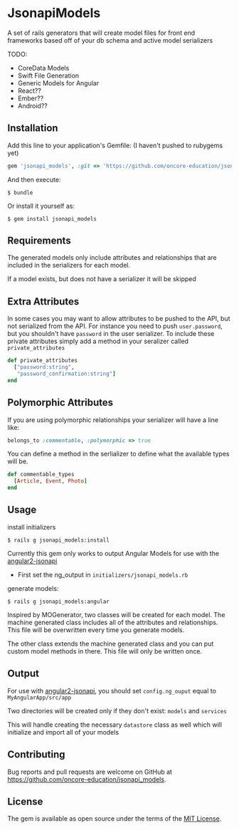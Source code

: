 # JsonapiModels

A set of rails generators that will create model files for front end frameworks based off of your db schema 
and active model serializers

TODO:
 * CoreData Models
 * Swift File Generation
 * Generic Models for Angular
 * React??
 * Ember??
 * Android??

## Installation

Add this line to your application's Gemfile: (I haven't pushed to rubygems yet)

```ruby
gem 'jsonapi_models', :git => 'https://github.com/oncore-education/jsonapi_models.git'
```

And then execute:

    $ bundle

Or install it yourself as:

    $ gem install jsonapi_models

## Requirements
The generated models only include attributes and relationships that are included in the serializers for each model.

If a model exists, but does not have a serializer it will be skipped

## Extra Attributes  
In some cases you may want to allow attributes to be pushed to the API, but not serialized from the API. For instance
you need to push `user.password`, but you shouldn't have `password` in the user serializer.  To include these
private attributes simply add a method in your seralizer called `private_attributes`

```ruby
def private_attributes
  ["password:string",
   "password_confirmation:string"]
end
```

## Polymorphic Attributes  
If you are using polymorphic relationships your serializer will have a line like:
```ruby
belongs_to :commentable, :polymorphic => true
```

You can define a method in the serlializer to define what the available types will be.
```ruby
def commentable_types
  [Article, Event, Photo]
end
```

## Usage

install initializers

    $ rails g jsonapi_models:install
    
Currently this gem only works to output Angular Models for use with the [angular2-jsonapi](https://github.com/ghidoz/angular2-jsonapi) 

* First set the ng_output in `initializers/jsonapi_models.rb`

generate models:

    $ rails g jsonapi_models:angular
    
Inspired by MOGenerator, two classes will be created for each model.  The machine generated class includes all of
the attributes and relationships. This file will be overwritten every time you generate models.

The other class extends the machine generated class and you can put custom model 
methods in there.  This file will only be written once.

## Output
For use with [angular2-jsonapi](https://github.com/ghidoz/angular2-jsonapi), you should set `config.ng_ouput` equal to 
`MyAngularApp/src/app` 

Two directories will be created only if they don't exist: `models` and `services`

This will handle creating the necessary `datastore` class as well which will initialize and import all of your models

## Contributing

Bug reports and pull requests are welcome on GitHub at https://github.com/oncore-education/jsonapi_models.

## License

The gem is available as open source under the terms of the [MIT License](https://opensource.org/licenses/MIT).
